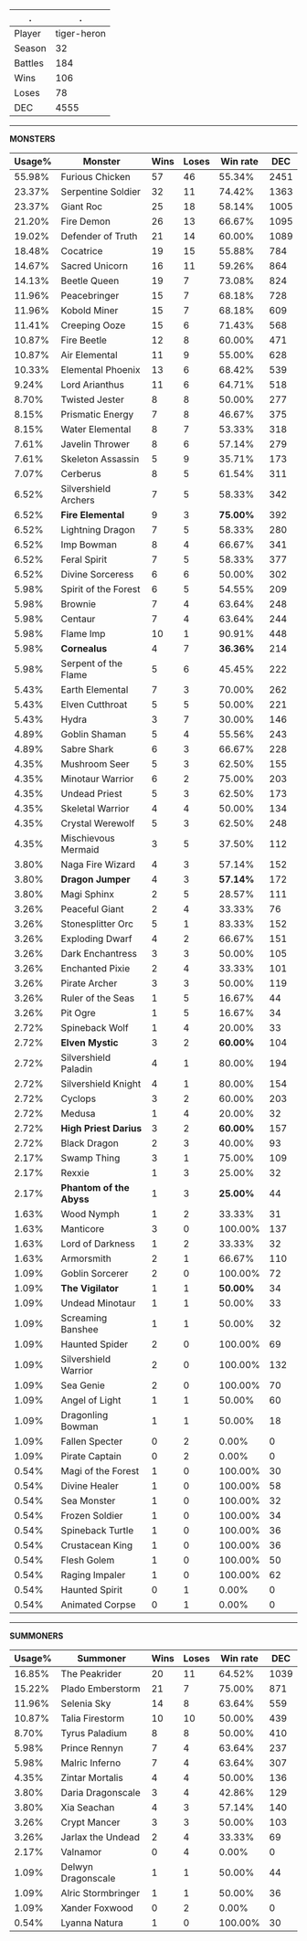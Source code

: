 .|.
|-|-
Player|tiger-heron
Season|32
Battles|184
Wins|106
Loses|78
DEC|4555

---
**MONSTERS**

Usage%|Monster|Wins|Loses|Win rate|DEC|
-|-|-|-|-|-|
55.98%|Furious Chicken|57|46|55.34%|2451|
23.37%|Serpentine Soldier|32|11|74.42%|1363|
23.37%|Giant Roc|25|18|58.14%|1005|
21.20%|Fire Demon|26|13|66.67%|1095|
19.02%|Defender of Truth|21|14|60.00%|1089|
18.48%|Cocatrice|19|15|55.88%|784|
14.67%|Sacred Unicorn|16|11|59.26%|864|
14.13%|Beetle Queen|19|7|73.08%|824|
11.96%|Peacebringer|15|7|68.18%|728|
11.96%|Kobold Miner|15|7|68.18%|609|
11.41%|Creeping Ooze|15|6|71.43%|568|
10.87%|Fire Beetle|12|8|60.00%|471|
10.87%|Air Elemental|11|9|55.00%|628|
10.33%|Elemental Phoenix|13|6|68.42%|539|
9.24%|Lord Arianthus|11|6|64.71%|518|
8.70%|Twisted Jester|8|8|50.00%|277|
8.15%|Prismatic Energy|7|8|46.67%|375|
8.15%|Water Elemental|8|7|53.33%|318|
7.61%|Javelin Thrower|8|6|57.14%|279|
7.61%|Skeleton Assassin|5|9|35.71%|173|
7.07%|Cerberus|8|5|61.54%|311|
6.52%|Silvershield Archers|7|5|58.33%|342|
6.52%|**Fire Elemental**|9|3|**75.00%**|392|
6.52%|Lightning Dragon|7|5|58.33%|280|
6.52%|Imp Bowman|8|4|66.67%|341|
6.52%|Feral Spirit|7|5|58.33%|377|
6.52%|Divine Sorceress|6|6|50.00%|302|
5.98%|Spirit of the Forest|6|5|54.55%|209|
5.98%|Brownie|7|4|63.64%|248|
5.98%|Centaur|7|4|63.64%|244|
5.98%|Flame Imp|10|1|90.91%|448|
5.98%|**Cornealus**|4|7|**36.36%**|214|
5.98%|Serpent of the Flame|5|6|45.45%|222|
5.43%|Earth Elemental|7|3|70.00%|262|
5.43%|Elven Cutthroat|5|5|50.00%|221|
5.43%|Hydra|3|7|30.00%|146|
4.89%|Goblin Shaman|5|4|55.56%|243|
4.89%|Sabre Shark|6|3|66.67%|228|
4.35%|Mushroom Seer|5|3|62.50%|155|
4.35%|Minotaur Warrior|6|2|75.00%|203|
4.35%|Undead Priest|5|3|62.50%|173|
4.35%|Skeletal Warrior|4|4|50.00%|134|
4.35%|Crystal Werewolf|5|3|62.50%|248|
4.35%|Mischievous Mermaid|3|5|37.50%|112|
3.80%|Naga Fire Wizard|4|3|57.14%|152|
3.80%|**Dragon Jumper**|4|3|**57.14%**|172|
3.80%|Magi Sphinx|2|5|28.57%|111|
3.26%|Peaceful Giant|2|4|33.33%|76|
3.26%|Stonesplitter Orc|5|1|83.33%|152|
3.26%|Exploding Dwarf|4|2|66.67%|151|
3.26%|Dark Enchantress|3|3|50.00%|105|
3.26%|Enchanted Pixie|2|4|33.33%|101|
3.26%|Pirate Archer|3|3|50.00%|119|
3.26%|Ruler of the Seas|1|5|16.67%|44|
3.26%|Pit Ogre|1|5|16.67%|34|
2.72%|Spineback Wolf|1|4|20.00%|33|
2.72%|**Elven Mystic**|3|2|**60.00%**|104|
2.72%|Silvershield Paladin|4|1|80.00%|194|
2.72%|Silvershield Knight|4|1|80.00%|154|
2.72%|Cyclops|3|2|60.00%|203|
2.72%|Medusa|1|4|20.00%|32|
2.72%|**High Priest Darius**|3|2|**60.00%**|157|
2.72%|Black Dragon|2|3|40.00%|93|
2.17%|Swamp Thing|3|1|75.00%|109|
2.17%|Rexxie|1|3|25.00%|32|
2.17%|**Phantom of the Abyss**|1|3|**25.00%**|44|
1.63%|Wood Nymph|1|2|33.33%|31|
1.63%|Manticore|3|0|100.00%|137|
1.63%|Lord of Darkness|1|2|33.33%|32|
1.63%|Armorsmith|2|1|66.67%|110|
1.09%|Goblin Sorcerer|2|0|100.00%|72|
1.09%|**The Vigilator**|1|1|**50.00%**|34|
1.09%|Undead Minotaur|1|1|50.00%|33|
1.09%|Screaming Banshee|1|1|50.00%|32|
1.09%|Haunted Spider|2|0|100.00%|69|
1.09%|Silvershield Warrior|2|0|100.00%|132|
1.09%|Sea Genie|2|0|100.00%|70|
1.09%|Angel of Light|1|1|50.00%|60|
1.09%|Dragonling Bowman|1|1|50.00%|18|
1.09%|Fallen Specter|0|2|0.00%|0|
1.09%|Pirate Captain|0|2|0.00%|0|
0.54%|Magi of the Forest|1|0|100.00%|30|
0.54%|Divine Healer|1|0|100.00%|58|
0.54%|Sea Monster|1|0|100.00%|32|
0.54%|Frozen Soldier|1|0|100.00%|34|
0.54%|Spineback Turtle|1|0|100.00%|36|
0.54%|Crustacean King|1|0|100.00%|36|
0.54%|Flesh Golem|1|0|100.00%|50|
0.54%|Raging Impaler|1|0|100.00%|62|
0.54%|Haunted Spirit|0|1|0.00%|0|
0.54%|Animated Corpse|0|1|0.00%|0|

---
**SUMMONERS**

Usage%|Summoner|Wins|Loses|Win rate|DEC|
-|-|-|-|-|-|
16.85%|The Peakrider|20|11|64.52%|1039|
15.22%|Plado Emberstorm|21|7|75.00%|871|
11.96%|Selenia Sky|14|8|63.64%|559|
10.87%|Talia Firestorm|10|10|50.00%|439|
8.70%|Tyrus Paladium|8|8|50.00%|410|
5.98%|Prince Rennyn|7|4|63.64%|237|
5.98%|Malric Inferno|7|4|63.64%|307|
4.35%|Zintar Mortalis|4|4|50.00%|136|
3.80%|Daria Dragonscale|3|4|42.86%|129|
3.80%|Xia Seachan|4|3|57.14%|140|
3.26%|Crypt Mancer|3|3|50.00%|103|
3.26%|Jarlax the Undead|2|4|33.33%|69|
2.17%|Valnamor|0|4|0.00%|0|
1.09%|Delwyn Dragonscale|1|1|50.00%|44|
1.09%|Alric Stormbringer|1|1|50.00%|36|
1.09%|Xander Foxwood|0|2|0.00%|0|
0.54%|Lyanna Natura|1|0|100.00%|30|
